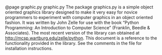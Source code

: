 @page graphic.py graphic.py
The package graphics.py is a simple object oriented graphics library designed to make it very easy
for novice programmers to experiment with computer graphics in an object oriented fashion. It was
written by John Zelle for use with the book “Python Programming: An Introduction to Computer
Science” (Franklin, Beedle & Associates). The most recent version of the library can obtained at
http://mcsp.wartburg.edu/zelle/python. This document is a reference to the functionality provided
in the library. See the comments in the file for installation instructions.